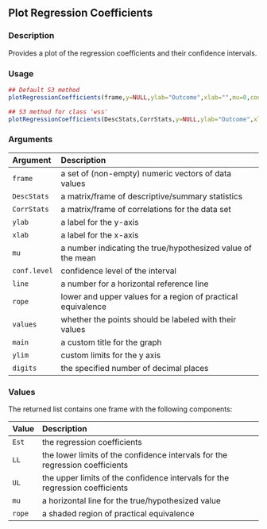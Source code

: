 ## Plot Regression Coefficients

### Description

Provides a plot of the regression coefficients and their confidence intervals.

### Usage

```r
## Default S3 method
plotRegressionCoefficients(frame,y=NULL,ylab="Outcome",xlab="",mu=0,conf.level=.95,rope=NULL,values=TRUE,main=NULL,ylim=NULL,digits=3)

## S3 method for class 'wss'
plotRegressionCoefficients(DescStats,CorrStats,y=NULL,ylab="Outcome",xlab="",mu=0,conf.level=.95,rope=NULL,values=TRUE,main=NULL,ylim=NULL,digits=3)
```

### Arguments

Argument | Description
:-- | :--
```frame``` | a set of (non-empty) numeric vectors of data values
```DescStats``` | a matrix/frame of descriptive/summary statistics
```CorrStats``` | a matrix/frame of correlations for the data set
```ylab``` | a label for the y-axis
```xlab``` | a label for the x-axis
```mu``` | a number indicating the true/hypothesized value of the mean
```conf.level``` | confidence level of the interval
```line``` | a number for a horizontal reference line
```rope``` | lower and upper values for a region of practical equivalence
```values``` | whether the points should be labeled with their values
```main``` | a custom title for the graph
```ylim``` | custom limits for the y axis
```digits``` | the specified number of decimal places

### Values

The returned list contains one frame with the following components:

Value | Description
:-- | :--
```Est``` | the regression coefficients
```LL``` | the lower limits of the confidence intervals for the regression coefficients
```UL``` | the upper limits of the confidence intervals for the regression coefficients
```mu``` | a horizontal line for the true/hypothesized value
```rope``` | a shaded region of practical equivalence
